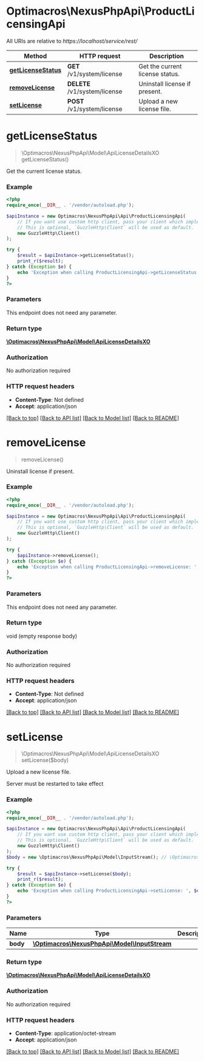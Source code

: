 # Optimacros\NexusPhpApi\ProductLicensingApi

All URIs are relative to *https://localhost/service/rest/*

Method | HTTP request | Description
------------- | ------------- | -------------
[**getLicenseStatus**](ProductLicensingApi.md#getLicenseStatus) | **GET** /v1/system/license | Get the current license status.
[**removeLicense**](ProductLicensingApi.md#removeLicense) | **DELETE** /v1/system/license | Uninstall license if present.
[**setLicense**](ProductLicensingApi.md#setLicense) | **POST** /v1/system/license | Upload a new license file.


# **getLicenseStatus**
> \Optimacros\NexusPhpApi\Model\ApiLicenseDetailsXO getLicenseStatus()

Get the current license status.



### Example
```php
<?php
require_once(__DIR__ . '/vendor/autoload.php');

$apiInstance = new Optimacros\NexusPhpApi\Api\ProductLicensingApi(
    // If you want use custom http client, pass your client which implements `GuzzleHttp\ClientInterface`.
    // This is optional, `GuzzleHttp\Client` will be used as default.
    new GuzzleHttp\Client()
);

try {
    $result = $apiInstance->getLicenseStatus();
    print_r($result);
} catch (Exception $e) {
    echo 'Exception when calling ProductLicensingApi->getLicenseStatus: ', $e->getMessage(), PHP_EOL;
}
?>
```

### Parameters
This endpoint does not need any parameter.

### Return type

[**\Optimacros\NexusPhpApi\Model\ApiLicenseDetailsXO**](../Model/ApiLicenseDetailsXO.md)

### Authorization

No authorization required

### HTTP request headers

 - **Content-Type**: Not defined
 - **Accept**: application/json

[[Back to top]](#) [[Back to API list]](../../README.md#documentation-for-api-endpoints) [[Back to Model list]](../../README.md#documentation-for-models) [[Back to README]](../../README.md)

# **removeLicense**
> removeLicense()

Uninstall license if present.



### Example
```php
<?php
require_once(__DIR__ . '/vendor/autoload.php');

$apiInstance = new Optimacros\NexusPhpApi\Api\ProductLicensingApi(
    // If you want use custom http client, pass your client which implements `GuzzleHttp\ClientInterface`.
    // This is optional, `GuzzleHttp\Client` will be used as default.
    new GuzzleHttp\Client()
);

try {
    $apiInstance->removeLicense();
} catch (Exception $e) {
    echo 'Exception when calling ProductLicensingApi->removeLicense: ', $e->getMessage(), PHP_EOL;
}
?>
```

### Parameters
This endpoint does not need any parameter.

### Return type

void (empty response body)

### Authorization

No authorization required

### HTTP request headers

 - **Content-Type**: Not defined
 - **Accept**: application/json

[[Back to top]](#) [[Back to API list]](../../README.md#documentation-for-api-endpoints) [[Back to Model list]](../../README.md#documentation-for-models) [[Back to README]](../../README.md)

# **setLicense**
> \Optimacros\NexusPhpApi\Model\ApiLicenseDetailsXO setLicense($body)

Upload a new license file.

Server must be restarted to take effect

### Example
```php
<?php
require_once(__DIR__ . '/vendor/autoload.php');

$apiInstance = new Optimacros\NexusPhpApi\Api\ProductLicensingApi(
    // If you want use custom http client, pass your client which implements `GuzzleHttp\ClientInterface`.
    // This is optional, `GuzzleHttp\Client` will be used as default.
    new GuzzleHttp\Client()
);
$body = new \Optimacros\NexusPhpApi\Model\InputStream(); // \Optimacros\NexusPhpApi\Model\InputStream | 

try {
    $result = $apiInstance->setLicense($body);
    print_r($result);
} catch (Exception $e) {
    echo 'Exception when calling ProductLicensingApi->setLicense: ', $e->getMessage(), PHP_EOL;
}
?>
```

### Parameters

Name | Type | Description  | Notes
------------- | ------------- | ------------- | -------------
 **body** | [**\Optimacros\NexusPhpApi\Model\InputStream**](../Model/InputStream.md)|  | [optional]

### Return type

[**\Optimacros\NexusPhpApi\Model\ApiLicenseDetailsXO**](../Model/ApiLicenseDetailsXO.md)

### Authorization

No authorization required

### HTTP request headers

 - **Content-Type**: application/octet-stream
 - **Accept**: application/json

[[Back to top]](#) [[Back to API list]](../../README.md#documentation-for-api-endpoints) [[Back to Model list]](../../README.md#documentation-for-models) [[Back to README]](../../README.md)

